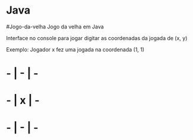 # Java
#Jogo-da-velha
Jogo da velha em Java 

Interface no console para jogar digitar as coordenadas da jogada de (x, y)

Exemplo:
Jogador x fez uma jogada na coordenada (1, 1)
#   - | - | -
#   - | x | - 
#   - | - | -

